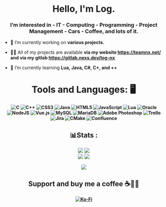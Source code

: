 <h1 align="center">Hello, I'm Log.</h1>
<h3 align="center">I’m interested in - IT - Computing - Programming - Project Management - Cars - Coffee, and lots of it.</h3>

- 🔭 I’m currently working on **various projects.**

- 👨‍💻 All of my projects are available **via my website https://teamnx.net/ and via my gitlab https://gitlab.nexs.dev/log-nx**

- 🌱 I’m currently learning **Lua, Java, C#, C+, and ++**
<p> <h1 align="center" 

# Tools and Languages: 🖥️ </h1>
<h4 align="center" 
   
![C](https://img.shields.io/badge/c-%2300599C.svg?style=flat&logo=c&logoColor=white) ![C++](https://img.shields.io/badge/c++-%2300599C.svg?style=flat&logo=c%2B%2B&logoColor=white) ![CSS3](https://img.shields.io/badge/css3-%231572B6.svg?style=flat&logo=css3&logoColor=white) ![Java](https://img.shields.io/badge/java-%23ED8B00.svg?style=flat&logo=java&logoColor=white) ![HTML5](https://img.shields.io/badge/html5-%23E34F26.svg?style=flat&logo=html5&logoColor=white) ![JavaScript](https://img.shields.io/badge/javascript-%23323330.svg?style=flat&logo=javascript&logoColor=%23F7DF1E) ![Lua](https://img.shields.io/badge/lua-%232C2D72.svg?style=flat&logo=lua&logoColor=white) ![Oracle](https://img.shields.io/badge/Oracle-F80000?style=flat&logo=oracle&logoColor=white) ![NodeJS](https://img.shields.io/badge/node.js-6DA55F?style=flat&logo=node.js&logoColor=white) ![Vue.js](https://img.shields.io/badge/vuejs-%2335495e.svg?style=flat&logo=vuedotjs&logoColor=%234FC08D) ![MySQL](https://img.shields.io/badge/mysql-%2300f.svg?style=flat&logo=mysql&logoColor=white) ![MariaDB](https://img.shields.io/badge/MariaDB-003545?style=flat&logo=mariadb&logoColor=white) ![Adobe Photoshop](https://img.shields.io/badge/adobephotoshop-%2331A8FF.svg?style=flat&logo=adobephotoshop&logoColor=white) ![Trello](https://img.shields.io/badge/Trello-%23026AA7.svg?style=flat&logo=Trello&logoColor=white) ![Jira](https://img.shields.io/badge/jira-%230A0FFF.svg?style=flat&logo=jira&logoColor=white) ![CMake](https://img.shields.io/badge/CMake-%23008FBA.svg?style=flat&logo=cmake&logoColor=white) ![Confluence](https://img.shields.io/badge/confluence-%23172BF4.svg?style=flat&logo=confluence&logoColor=white)
</p>
<p> <h2 align="center" 

## 📊Stats :  </h2>
<h4 align="center" 
  
![](https://github-readme-stats.vercel.app/api?username=Log-nx&theme=omni&hide_border=true&include_all_commits=true&count_private=true)
![](https://github-readme-streak-stats.herokuapp.com/?user=Log-nx&theme=omni&hide_border=true)<br/>
![](https://github-readme-stats.vercel.app/api/top-langs/?username=Log-nx&theme=omni&hide_border=true&include_all_commits=true&count_private=true&layout=compact)
![](https://github-readme-stats.vercel.app/api/top-langs/?username=Log-nx&hide_progress=false)
</p>

![](https://quotes-github-readme.vercel.app/api?type=horizontal&theme=tokyonight)
<p> <h2 align="center" 
      
## Support and buy me a coffee ☕🧙‍♂️ </h2>
<p> <h4 align="center" 
      
[![Ko-Fi](https://img.shields.io/badge/Ko--fi-F16061?style=for-the-badge&logo=ko-fi&logoColor=white)](https://ko-fi.com/Logiikx) </h2>

<!---
✨ special ✨
--->
